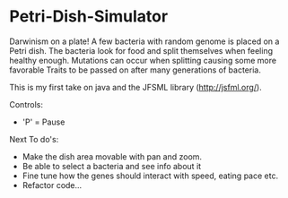 Petri-Dish-Simulator
====================

Darwinism on a plate! A few bacteria with random genome is placed on a Petri dish. The bacteria look for food and split themselves when feeling healthy enough. Mutations can occur when splitting causing some more favorable Traits to be passed on after many generations of bacteria. 

This is my first take on java and the JFSML library (http://jsfml.org/).

Controls:
* 'P' = Pause


Next To do's:
* Make the dish area movable with pan and zoom.
* Be able to select a bacteria and see info about it
* Fine tune how the genes should interact with speed, eating pace etc.
* Refactor code...
